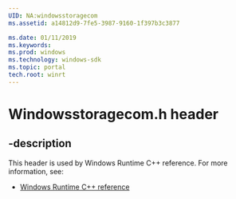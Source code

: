 ```yaml
---
UID: NA:windowsstoragecom
ms.assetid: a14812d9-7fe5-3987-9160-1f397b3c3877

ms.date: 01/11/2019
ms.keywords: 
ms.prod: windows
ms.technology: windows-sdk
ms.topic: portal
tech.root: winrt
---
```


# Windowsstoragecom.h header


## -description


This header is used by Windows Runtime C++ reference. For more information, see:

- [Windows Runtime C++ reference](../_winrt/index.md)

